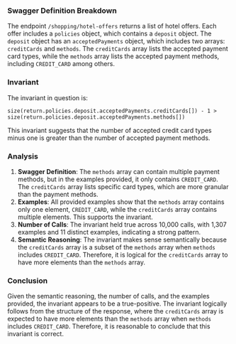 ### Swagger Definition Breakdown
The endpoint `/shopping/hotel-offers` returns a list of hotel offers. Each offer includes a `policies` object, which contains a `deposit` object. The `deposit` object has an `acceptedPayments` object, which includes two arrays: `creditCards` and `methods`. The `creditCards` array lists the accepted payment card types, while the `methods` array lists the accepted payment methods, including `CREDIT_CARD` among others.

### Invariant
The invariant in question is:

`size(return.policies.deposit.acceptedPayments.creditCards[]) - 1 > size(return.policies.deposit.acceptedPayments.methods[])`

This invariant suggests that the number of accepted credit card types minus one is greater than the number of accepted payment methods.

### Analysis
1. **Swagger Definition**: The `methods` array can contain multiple payment methods, but in the examples provided, it only contains `CREDIT_CARD`. The `creditCards` array lists specific card types, which are more granular than the payment methods.
2. **Examples**: All provided examples show that the `methods` array contains only one element, `CREDIT_CARD`, while the `creditCards` array contains multiple elements. This supports the invariant.
3. **Number of Calls**: The invariant held true across 10,000 calls, with 1,307 examples and 11 distinct examples, indicating a strong pattern.
4. **Semantic Reasoning**: The invariant makes sense semantically because the `creditCards` array is a subset of the `methods` array when `methods` includes `CREDIT_CARD`. Therefore, it is logical for the `creditCards` array to have more elements than the `methods` array.

### Conclusion
Given the semantic reasoning, the number of calls, and the examples provided, the invariant appears to be a true-positive. The invariant logically follows from the structure of the response, where the `creditCards` array is expected to have more elements than the `methods` array when `methods` includes `CREDIT_CARD`. Therefore, it is reasonable to conclude that this invariant is correct.
